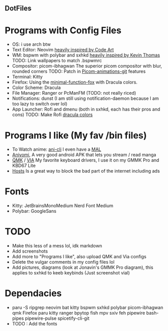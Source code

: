 
## DotFiles

# Programs with Config Files
* OS: i use arch btw
* Text Editor: Neovim [heavily inspired by Code Art](https://github.com/artart222/CodeArt)
* WM: bspwm with polybar and sxhkd [heavily inspired by Kevin Thomas](https://gitlab.com/KevinThomas0/dotfiles)
TODO: Link wallpapers to match .bspwmrc
* Compositor: picom-ibhagwan
The superior picom compositor with blur, rounded corners  TODO: Patch in [Picom-animations-git](https://aur.archlinux.org/packages/picom-animations-git) features
* Terminal: Kitty
* Firefox: Using the [minimal-function-fox](https://github.com/mut-ex/minimal-functional-fox) with Dracula colors.
* Color Scheme: Dracula
* File Manager: Ranger or PcManFM (TODO: not really riced)
* Notifications: dunst (I am still using notification-daemon because I am too lazy to switch over lol)
* App Launcher: Rofi and dmenu (both in sxhkd, each has their pros and cons)
TODO: Make Rofi [dracula colors](https://draculatheme.com/rofi)
# Programs I like (My fav /bin files)
* To Watch anime: [ani-cli](https://github.com/pystardust/ani-cli) I even have a [MAL](https://myanimelist.net/profile/Sped32DJ)
* [Aniyomi](https://github.com/jmir1/aniyomi), A very good android APK that lets you stream / read manga
* [QMK](https://github.com/qmk/qmk_firmware) / [VIA](https://github.com/the-via/firmware) My favorite keyboard drivers, I use it on my GMMK Pro and KBD67 Lite
* [Hosts](https://github.com/StevenBlack/hosts) Is a great way to block the bad part of the internet including ads
# Fonts
* Kitty: JetBrainsMonoMedium Nerd Font Medium
* Polybar: GoogleSans
# TODO
* Make this less of a mess lol, idk markdown
* Add screenshots
* Add more to "Programs I like", also upload QMK and Via configs
* Delete the vulgar comments in my config files lol
* Add pictures, diagrams (look at Jonavin's GMMK Pro diagram), this applies to sxhkd to keeb keybinds (Just screenshot vial)
# Dependacies
* paru -S ripgrep neovim bat kitty bspwm sxhkd polybar picom-ibhagwan qmk Firefox paru kitty ranger bpytop fish mpv sxiv feh pipewire bash-pipes pipewire-pulse spicetify-cli-git   
* TODO : Add the fonts
